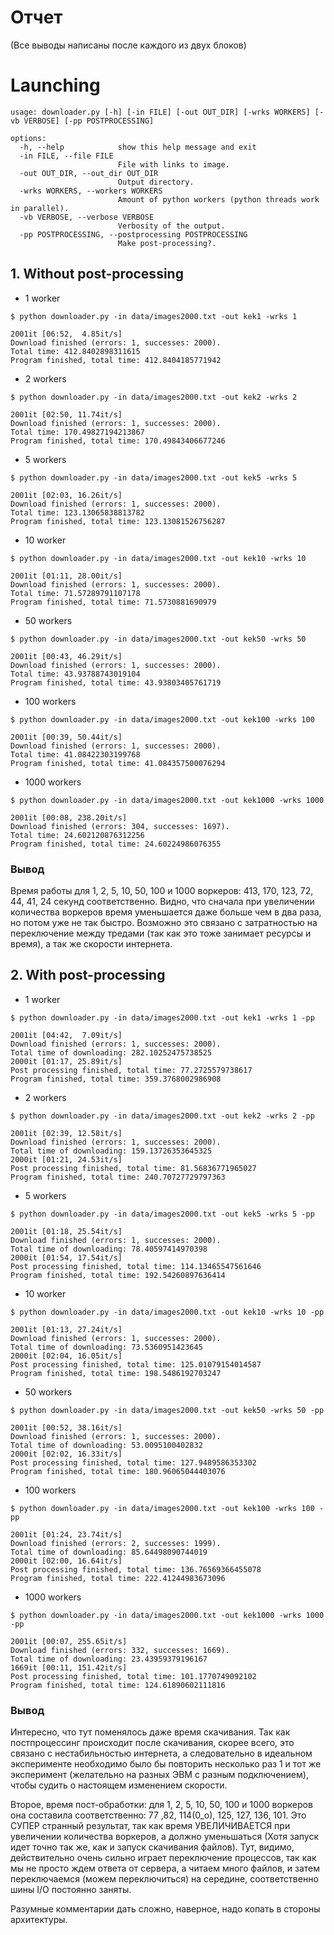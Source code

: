 # Отчет

(Все выводы написаны после каждого из двух блоков)

# Launching

```
usage: downloader.py [-h] [-in FILE] [-out OUT_DIR] [-wrks WORKERS] [-vb VERBOSE] [-pp POSTPROCESSING]

options:
  -h, --help            show this help message and exit
  -in FILE, --file FILE
                        File with links to image.
  -out OUT_DIR, --out_dir OUT_DIR
                        Output directory.
  -wrks WORKERS, --workers WORKERS
                        Amount of python workers (python threads work in parallel).
  -vb VERBOSE, --verbose VERBOSE
                        Verbosity of the output.
  -pp POSTPROCESSING, --postprocessing POSTPROCESSING
                        Make post-processing?.
```

## 1. Without post-processing

* 1 worker

```
$ python downloader.py -in data/images2000.txt -out kek1 -wrks 1

2001it [06:52,  4.85it/s]
Download finished (errors: 1, successes: 2000).
Total time: 412.8402898311615
Program finished, total time: 412.8404185771942
```

* 2 workers

```
$ python downloader.py -in data/images2000.txt -out kek2 -wrks 2

2001it [02:50, 11.74it/s]
Download finished (errors: 1, successes: 2000).
Total time: 170.49827194213867
Program finished, total time: 170.49843406677246
```

* 5 workers

```
$ python downloader.py -in data/images2000.txt -out kek5 -wrks 5

2001it [02:03, 16.26it/s]
Download finished (errors: 1, successes: 2000).
Total time: 123.13065838813782
Program finished, total time: 123.13081526756287
```

* 10 worker

```
$ python downloader.py -in data/images2000.txt -out kek10 -wrks 10

2001it [01:11, 28.00it/s]
Download finished (errors: 1, successes: 2000).
Total time: 71.57289791107178
Program finished, total time: 71.5730881690979
```

* 50 workers

```
$ python downloader.py -in data/images2000.txt -out kek50 -wrks 50

2001it [00:43, 46.29it/s] 
Download finished (errors: 1, successes: 2000).
Total time: 43.93788743019104
Program finished, total time: 43.93803405761719
```

* 100 workers

```
$ python downloader.py -in data/images2000.txt -out kek100 -wrks 100

2001it [00:39, 50.44it/s] 
Download finished (errors: 1, successes: 2000).
Total time: 41.08422303199768
Program finished, total time: 41.084357500076294
```

* 1000 workers

```
$ python downloader.py -in data/images2000.txt -out kek1000 -wrks 1000

2001it [00:08, 238.20it/s]
Download finished (errors: 304, successes: 1697).
Total time: 24.602120876312256
Program finished, total time: 24.60224986076355
```

### Вывод

Время работы для 1, 2, 5, 10, 50, 100 и 1000 воркеров: 413, 170, 123, 72, 44, 41, 24 секунд соответственно. 
Видно, что сначала при увеличении количества воркеров время уменьшается даже больше чем в два раза, но потом уже не так быстро.
Возможно это связано с затратностью на переключение между тредами (так как это тоже занимает ресурсы и время), а так же скорости интернета.



## 2. With post-processing

* 1 worker

```
$ python downloader.py -in data/images2000.txt -out kek1 -wrks 1 -pp

2001it [04:42,  7.09it/s]
Download finished (errors: 1, successes: 2000).
Total time of downloading: 282.10252475738525
2000it [01:17, 25.89it/s]
Post processing finished, total time: 77.2725579738617
Program finished, total time: 359.3768002986908
```

* 2 workers

```
$ python downloader.py -in data/images2000.txt -out kek2 -wrks 2 -pp

2001it [02:39, 12.58it/s]
Download finished (errors: 1, successes: 2000).
Total time of downloading: 159.13726353645325
2000it [01:21, 24.53it/s]
Post processing finished, total time: 81.56836771965027
Program finished, total time: 240.70727729797363
```

* 5 workers

```
$ python downloader.py -in data/images2000.txt -out kek5 -wrks 5 -pp

2001it [01:18, 25.54it/s]
Download finished (errors: 1, successes: 2000).
Total time of downloading: 78.40597414970398
2000it [01:54, 17.54it/s]
Post processing finished, total time: 114.13465547561646
Program finished, total time: 192.54260897636414
```

* 10 worker

```
$ python downloader.py -in data/images2000.txt -out kek10 -wrks 10 -pp

2001it [01:13, 27.24it/s]
Download finished (errors: 1, successes: 2000).
Total time of downloading: 73.5360951423645
2000it [02:04, 16.05it/s]
Post processing finished, total time: 125.01079154014587
Program finished, total time: 198.5486192703247
```

* 50 workers

```
$ python downloader.py -in data/images2000.txt -out kek50 -wrks 50 -pp

2001it [00:52, 38.16it/s]
Download finished (errors: 1, successes: 2000).
Total time of downloading: 53.0095100402832
2000it [02:02, 16.33it/s]
Post processing finished, total time: 127.9489586353302
Program finished, total time: 180.96065044403076
```

* 100 workers

```
$ python downloader.py -in data/images2000.txt -out kek100 -wrks 100 -pp

2001it [01:24, 23.74it/s] 
Download finished (errors: 2, successes: 1999).
Total time of downloading: 85.64498090744019
2000it [02:00, 16.64it/s]
Post processing finished, total time: 136.76569366455078
Program finished, total time: 222.41244983673096
```

* 1000 workers

```
$ python downloader.py -in data/images2000.txt -out kek1000 -wrks 1000 -pp

2001it [00:07, 255.65it/s]
Download finished (errors: 332, successes: 1669).
Total time of downloading: 23.43959379196167
1669it [00:11, 151.42it/s] 
Post processing finished, total time: 101.1770749092102
Program finished, total time: 124.61890602111816
```

### Вывод

Интересно, что тут поменялось даже время скачивания. Так как постпроцессинг происходит после скачивания, скорее всего, это связано с нестабильностью интернета, а следовательно в идеальном эксперименте необходимо было бы повторить несколько раз 1 и тот же эксперимент (желательно на разных ЭВМ с разным подключением), чтобы судить о настоящем изменением скорости.

Второе, время пост-обработки: для 1, 2, 5, 10, 50, 100 и 1000 воркеров она составила соответственно: 77 ,82, 114(0_о), 125, 127, 136, 101. 
Это СУПЕР странный результат, так как время УВЕЛИЧИВАЕТСЯ при увеличении количества воркеров, а должно уменьшаться (Хотя запуск идет точно так же, как и запуск скачивания файлов). Тут, видимо, действительно очень сильно играет переключение процессов, так как мы не просто ждем ответа от сервера, а читаем много файлов, и затем переключаемся (можем переключиться) на середине, соответственно шины I/O постоянно заняты. 

Разумные комментарии дать сложно, наверное, надо копать в стороны архитектуры. 

